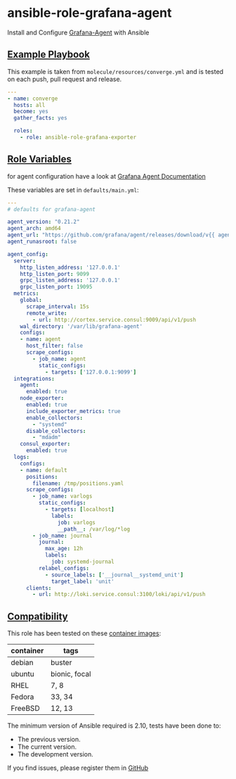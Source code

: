 # ansible-role-grafana-agent
Install and Configure [Grafana-Agent](https://github.com/grafana/agent) with Ansible

## [Example Playbook](#example-playbook)

This example is taken from `molecule/resources/converge.yml` and is tested on each push, pull request and release.
```yaml
---
- name: converge
  hosts: all
  become: yes
  gather_facts: yes

  roles:
    - role: ansible-role-grafana-exporter
```

## [Role Variables](#role-variables)

for agent configuration have a look at [Grafana Agent Documentation](https://github.com/grafana/agent/blob/main/docs/configuration/_index.md)

These variables are set in `defaults/main.yml`:
```yaml
---
# defaults for grafana-agent

agent_version: "0.21.2"
agent_arch: amd64
agent_url: "https://github.com/grafana/agent/releases/download/v{{ agent_version }}/grafana-agent-{{ agent_version }}-1.{{ agent_arch }}.deb"
agent_runasroot: false

agent_config:
  server:
    http_listen_address: '127.0.0.1'
    http_listen_port: 9099
    grpc_listen_address: '127.0.0.1'
    grpc_listen_port: 19095
  metrics:
    global:
      scrape_interval: 15s
      remote_write:
        - url: http://cortex.service.consul:9009/api/v1/push
    wal_directory: '/var/lib/grafana-agent'
    configs:
    - name: agent
      host_filter: false
      scrape_configs:
        - job_name: agent
          static_configs:
            - targets: ['127.0.0.1:9099']
  integrations:
    agent:
      enabled: true
    node_exporter:
      enabled: true
      include_exporter_metrics: true
      enable_collectors:
        - "systemd"
      disable_collectors:
        - "mdadm"
    consul_exporter:
      enabled: true
  logs:
    configs:
    - name: default
      positions:
        filename: /tmp/positions.yaml
      scrape_configs:
        - job_name: varlogs
          static_configs:
            - targets: [localhost]
              labels:
                job: varlogs
                __path__: /var/log/*log
        - job_name: journal
          journal:
            max_age: 12h
            labels:
              job: systemd-journal
          relabel_configs:
            - source_labels: ['__journal__systemd_unit']
              target_label: 'unit'
      clients:
        - url: http://loki.service.consul:3100/loki/api/v1/push
```

## [Compatibility](#compatibility)

This role has been tested on these [container images](https://hub.docker.com/u/robertdebock):

|container|tags|
|---------|----|
|debian|buster|
|ubuntu|bionic, focal|
|RHEL|7, 8|
|Fedora|33, 34|
|FreeBSD|12, 13|

The minimum version of Ansible required is 2.10, tests have been done to:

- The previous version.
- The current version.
- The development version.



If you find issues, please register them in [GitHub](https://github.com/langerma/ansible-role-grafana-agent/issues)
